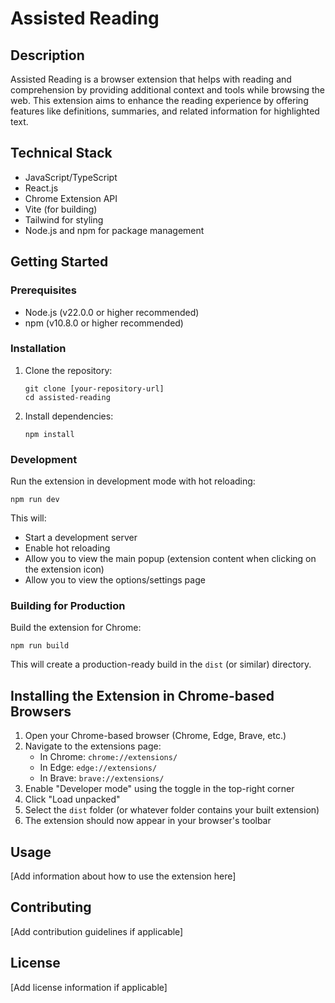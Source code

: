 # Assisted Reading

## Description

Assisted Reading is a browser extension that helps with reading and comprehension by providing additional context and tools while browsing the web. This extension aims to enhance the reading experience by offering features like definitions, summaries, and related information for highlighted text.

## Technical Stack

- JavaScript/TypeScript
- React.js
- Chrome Extension API
- Vite (for building)
- Tailwind for styling
- Node.js and npm for package management

## Getting Started

### Prerequisites

- Node.js (v22.0.0 or higher recommended)
- npm (v10.8.0 or higher recommended)

### Installation

1. Clone the repository:

   ```
   git clone [your-repository-url]
   cd assisted-reading
   ```

2. Install dependencies:
   ```
   npm install
   ```

### Development

Run the extension in development mode with hot reloading:

```
npm run dev
```

This will:

- Start a development server
- Enable hot reloading
- Allow you to view the main popup (extension content when clicking on the extension icon)
- Allow you to view the options/settings page

### Building for Production

Build the extension for Chrome:

```
npm run build
```

This will create a production-ready build in the `dist` (or similar) directory.

## Installing the Extension in Chrome-based Browsers

1. Open your Chrome-based browser (Chrome, Edge, Brave, etc.)
2. Navigate to the extensions page:
   - In Chrome: `chrome://extensions/`
   - In Edge: `edge://extensions/`
   - In Brave: `brave://extensions/`
3. Enable "Developer mode" using the toggle in the top-right corner
4. Click "Load unpacked"
5. Select the `dist` folder (or whatever folder contains your built extension)
6. The extension should now appear in your browser's toolbar

## Usage

[Add information about how to use the extension here]

## Contributing

[Add contribution guidelines if applicable]

## License

[Add license information if applicable]
